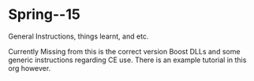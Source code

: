 # Spring--15
General Instructions, things learnt, and etc.

Currently Missing from this is the correct version Boost DLLs and some generic instructions regarding CE use. There is an example tutorial in this org however.
